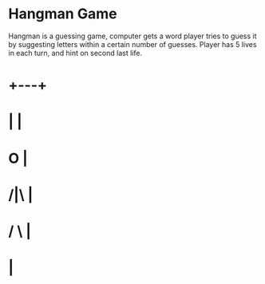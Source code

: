 # Hangman Game

Hangman is a guessing game, computer gets a word player tries to guess it by suggesting letters within a certain number of guesses. Player has 5 lives in each turn, and hint on second last life.

#   +---+
#   |   |
#   O   |
#  /|\  |
#  / \  |
#       |
